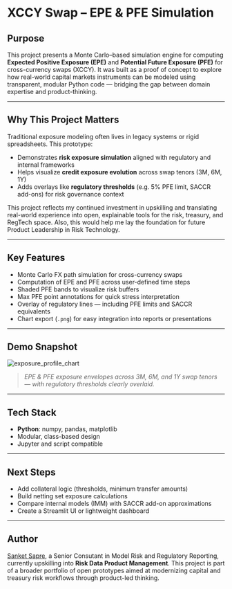 # XCCY Swap – EPE & PFE Simulation

## Purpose

This project presents a Monte Carlo–based simulation engine for computing **Expected Positive Exposure (EPE)** and **Potential Future Exposure (PFE)** for cross-currency swaps (XCCY). It was built as a proof of concept to explore how real-world capital markets instruments can be modeled using transparent, modular Python code — bridging the gap between domain expertise and product-thinking.

---

## Why This Project Matters

Traditional exposure modeling often lives in legacy systems or rigid spreadsheets. This prototype:

- Demonstrates **risk exposure simulation** aligned with regulatory and internal frameworks
- Helps visualize **credit exposure evolution** across swap tenors (3M, 6M, 1Y)
- Adds overlays like **regulatory thresholds** (e.g. 5% PFE limit, SACCR add-ons) for risk governance context

This project reflects my continued investment in upskilling and translating real-world experience into open, explainable tools for the risk, treasury, and RegTech space. Also, this would help me lay the foundation for future Product Leadership in Risk Technology.

---

## Key Features

- Monte Carlo FX path simulation for cross-currency swaps
- Computation of EPE and PFE across user-defined time steps
- Shaded PFE bands to visualize risk buffers
- Max PFE point annotations for quick stress interpretation
- Overlay of regulatory lines — including PFE limits and SACCR equivalents
- Chart export (`.png`) for easy integration into reports or presentations

---

## Demo Snapshot

![exposure_profile_chart](https://github.com/user-attachments/assets/b0031eb6-df0c-4da7-a892-8df2e2ad408f)

> *EPE & PFE exposure envelopes across 3M, 6M, and 1Y swap tenors — with regulatory thresholds clearly overlaid.*

---

## Tech Stack

- **Python**: numpy, pandas, matplotlib
- Modular, class-based design
- Jupyter and script compatible

---

## Next Steps

- Add collateral logic (thresholds, minimum transfer amounts)
- Build netting set exposure calculations
- Compare internal models (IMM) with SACCR add-on approximations
- Create a Streamlit UI or lightweight dashboard

---

## Author

[Sanket Sapre](https://www.linkedin.com/in/sanket-sapre-483a102a/), a Senior Consutant in Model Risk and Regulatory Reporting, currently upskilling into **Risk Data Product Management**. This project is part of a broader portfolio of open prototypes aimed at modernizing capital and treasury risk workflows through product-led thinking.
